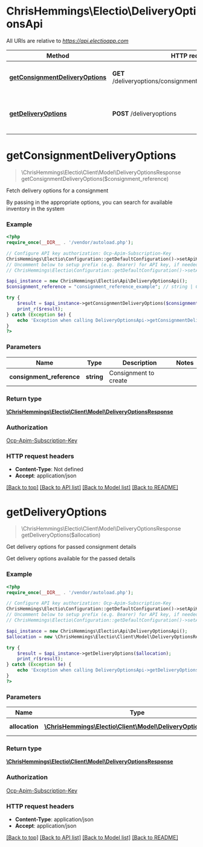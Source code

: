 # ChrisHemmings\Electio\DeliveryOptionsApi

All URIs are relative to *https://api.electioapp.com*

Method | HTTP request | Description
------------- | ------------- | -------------
[**getConsignmentDeliveryOptions**](DeliveryOptionsApi.md#getConsignmentDeliveryOptions) | **GET** /deliveryoptions/consignment/{consignmentReference} | Fetch delivery options for a consignment
[**getDeliveryOptions**](DeliveryOptionsApi.md#getDeliveryOptions) | **POST** /deliveryoptions | Get delivery options for passed consignment details


# **getConsignmentDeliveryOptions**
> \ChrisHemmings\Electio\Client\Model\DeliveryOptionsResponse getConsignmentDeliveryOptions($consignment_reference)

Fetch delivery options for a consignment

By passing in the appropriate options, you can search for available inventory in the system

### Example
```php
<?php
require_once(__DIR__ . '/vendor/autoload.php');

// Configure API key authorization: Ocp-Apim-Subscription-Key
ChrisHemmings\Electio\Configuration::getDefaultConfiguration()->setApiKey('Ocp-Apim-Subscription-Key', 'YOUR_API_KEY');
// Uncomment below to setup prefix (e.g. Bearer) for API key, if needed
// ChrisHemmings\Electio\Configuration::getDefaultConfiguration()->setApiKeyPrefix('Ocp-Apim-Subscription-Key', 'Bearer');

$api_instance = new ChrisHemmings\Electio\Api\DeliveryOptionsApi();
$consignment_reference = "consignment_reference_example"; // string | Consignment to create

try {
    $result = $api_instance->getConsignmentDeliveryOptions($consignment_reference);
    print_r($result);
} catch (Exception $e) {
    echo 'Exception when calling DeliveryOptionsApi->getConsignmentDeliveryOptions: ', $e->getMessage(), PHP_EOL;
}
?>
```

### Parameters

Name | Type | Description  | Notes
------------- | ------------- | ------------- | -------------
 **consignment_reference** | **string**| Consignment to create |

### Return type

[**\ChrisHemmings\Electio\Client\Model\DeliveryOptionsResponse**](../Model/DeliveryOptionsResponse.md)

### Authorization

[Ocp-Apim-Subscription-Key](../../README.md#Ocp-Apim-Subscription-Key)

### HTTP request headers

 - **Content-Type**: Not defined
 - **Accept**: application/json

[[Back to top]](#) [[Back to API list]](../../README.md#documentation-for-api-endpoints) [[Back to Model list]](../../README.md#documentation-for-models) [[Back to README]](../../README.md)

# **getDeliveryOptions**
> \ChrisHemmings\Electio\Client\Model\DeliveryOptionsResponse getDeliveryOptions($allocation)

Get delivery options for passed consignment details

Get delivery options available for the passed details

### Example
```php
<?php
require_once(__DIR__ . '/vendor/autoload.php');

// Configure API key authorization: Ocp-Apim-Subscription-Key
ChrisHemmings\Electio\Configuration::getDefaultConfiguration()->setApiKey('Ocp-Apim-Subscription-Key', 'YOUR_API_KEY');
// Uncomment below to setup prefix (e.g. Bearer) for API key, if needed
// ChrisHemmings\Electio\Configuration::getDefaultConfiguration()->setApiKeyPrefix('Ocp-Apim-Subscription-Key', 'Bearer');

$api_instance = new ChrisHemmings\Electio\Api\DeliveryOptionsApi();
$allocation = new \ChrisHemmings\Electio\Client\Model\DeliveryOptionsRequest(); // \ChrisHemmings\Electio\Client\Model\DeliveryOptionsRequest | Consignment to create

try {
    $result = $api_instance->getDeliveryOptions($allocation);
    print_r($result);
} catch (Exception $e) {
    echo 'Exception when calling DeliveryOptionsApi->getDeliveryOptions: ', $e->getMessage(), PHP_EOL;
}
?>
```

### Parameters

Name | Type | Description  | Notes
------------- | ------------- | ------------- | -------------
 **allocation** | [**\ChrisHemmings\Electio\Client\Model\DeliveryOptionsRequest**](../Model/\ChrisHemmings\Electio\Client\Model\DeliveryOptionsRequest.md)| Consignment to create | [optional]

### Return type

[**\ChrisHemmings\Electio\Client\Model\DeliveryOptionsResponse**](../Model/DeliveryOptionsResponse.md)

### Authorization

[Ocp-Apim-Subscription-Key](../../README.md#Ocp-Apim-Subscription-Key)

### HTTP request headers

 - **Content-Type**: application/json
 - **Accept**: application/json

[[Back to top]](#) [[Back to API list]](../../README.md#documentation-for-api-endpoints) [[Back to Model list]](../../README.md#documentation-for-models) [[Back to README]](../../README.md)

